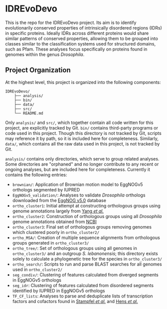 # IDREvoDevo

This is the repo for the IDREvoDevo project. Its aim is to identify evolutionarily conserved properties of intrinsically disordered regions (IDRs) in specific proteins. Ideally IDRs across different proteins would share similar patterns of conserved properties, allowing them to be grouped into classes similar to the classification systems used for structured domains, such as Pfam. These analyses focus specifically on proteins found in genomes within the genus *Drosophila*.

## Project Organization

At the highest level, this project is organized into the following components:

```
IDREvoDevo/
	├── analysis/
	├── bin/
	├── data/
	├── src/
	└── README.md
```

Only `analysis/` and `src/`, which together contain all code written for this project, are explicitly tracked by Git. `bin/` contains third-party programs or code used in this project. Though this directory is not tracked by Git, scripts may reference it by path, so it is included here for completeness. Similarly, `data/`, which contains all the raw data used in this project, is not tracked by Git.

`analysis/` contains only directories, which serve to group related analyses. Some directories are "orphaned" and no longer contribute to any recent or ongoing analyses, but are included here for completeness. Currently it contains the following entries:
- `brownian/`: Application of Brownian motion model to EggNOGv5 orthologs segmented by IUPRED
- `EggNOGv5_validation/`: Analyses to validate *Drosophila* orthologs downloaded from the [EggNOG v5.0](http://eggnog5.embl.de/) database
- `ortho_cluster1`: Initial attempt at constructing orthologous groups using genome annotations largely from [Yang *et al.*](https://www.ncbi.nlm.nih.gov/pmc/articles/PMC6305970/)
- `ortho_cluster2`: Construction of orthologous groups using all *Drosophila* genome annotations obtained from [NCBI](https://www.ncbi.nlm.nih.gov/genome/annotation_euk/all/)
- `ortho_cluster3`: Final set of orthologous groups removing genomes which clustered poorly in `ortho_cluster2/`
- `ortho_MSA/`: Creation of multiple sequence alignments from orthologous groups generated in `ortho_cluster3/`
- `ortho_tree/`: Set of orthologous groups using all genomes in `ortho_cluster3/` and an outgroup *S. lebanonensis*; this directory exists solely to calculate a phylogenetic tree for the species in `ortho_cluster3/`
- `ortho_search/`: Scripts to run and parse BLAST searches for all genomes used in `ortho_cluster2/`
- `seg_condiv/`: Clustering of features calculated from diverged segments in EggNOGv5 orthologs
- `seg_idr`: Clustering of features calculated from disordered segments identified by IUPRED in EggNOGv5 orthologs
- `TF_CF_lists`: Analyses to parse and deduplicate lists of transcription factors and cofactors found in [Stampfel *et al.*](https://pubmed.ncbi.nlm.nih.gov/26550828/) and [Hens *et al.*](https://www.ncbi.nlm.nih.gov/pmc/articles/PMC3929264/)
